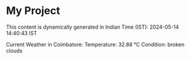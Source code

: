 # My Project

This content is dynamically generated in Indian Time (IST): 2024-05-14 14:40:43 IST


Current Weather in Coimbatore:
Temperature: 32.88 °C
Condition: broken clouds
